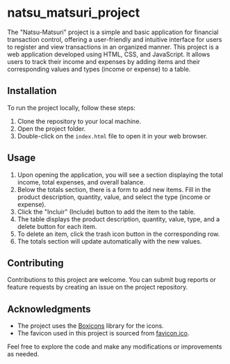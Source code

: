 # natsu_matsuri_project
 The "Natsu-Matsuri" project is a simple and basic application for financial transaction control, offering a user-friendly and intuitive interface for users to register and view transactions in an organized manner. This project is a web application developed using HTML, CSS, and JavaScript. It allows users to track their income and expenses by adding items and their corresponding values and types (income or expense) to a table.
 
## Installation

To run the project locally, follow these steps:

1. Clone the repository to your local machine.
2. Open the project folder.
3. Double-click on the `index.html` file to open it in your web browser.

## Usage

1. Upon opening the application, you will see a section displaying the total income, total expenses, and overall balance.
2. Below the totals section, there is a form to add new items. Fill in the product description, quantity, value, and select the type (income or expense).
3. Click the "Incluir" (Include) button to add the item to the table.
4. The table displays the product description, quantity, value, type, and a delete button for each item.
5. To delete an item, click the trash icon button in the corresponding row.
6. The totals section will update automatically with the new values.

## Contributing

Contributions to this project are welcome. You can submit bug reports or feature requests by creating an issue on the project repository.

## Acknowledgments

- The project uses the [Boxicons](https://boxicons.com/) library for the icons.
- The favicon used in this project is sourced from [favicon.ico](Images/favicon.ico).

Feel free to explore the code and make any modifications or improvements as needed.
